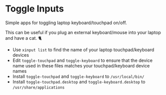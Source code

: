 # Toggle Inputs #

Simple apps for toggling laptop keyboard/touchpad on/off.

This can be useful if you plug an external keyboard/mouse into your laptop and have a cat. 🐈

- Use `xinput list` to find the name of your laptop touchpad/keyboard devices
- Edit `toggle-touchpad` and `toggle-keyboard` to ensure that the device name
  used in these files matches your touchpad/keyboard device names
- Install `toggle-touchpad` and `toggle-keyboard` to `/usr/local/bin/`
- Install `toggle-touchpad.desktop` and `toggle-keyboard.desktop` to `/usr/share/applications`
